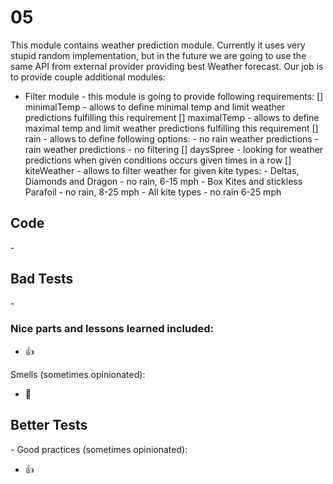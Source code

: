 # 05

This module contains weather prediction module.
Currently it uses very stupid random implementation, but in the future we are going to use the same API from external provider providing best Weather forecast.
Our job is to provide couple additional modules:

* Filter module - this module is going to provide following requirements:
    [] minimalTemp - allows to define minimal temp and limit weather predictions fulfilling this requirement
    [] maximalTemp - allows to define maximal temp and limit weather predictions fulfilling this requirement
    [] rain - allows to define following options:
        - no rain weather predictions
        - rain weather predictions
        - no filtering
    [] daysSpree - looking for weather predictions when given conditions occurs given times in a row
    [] kiteWeather - allows to filter weather for given kite types:
        - Deltas, Diamonds and Dragon - no rain, 6-15 mph
        - Box Kites and stickless Parafoil - no rain, 8-25 mph
        - All kite types - no rain 6-25 mph

## Code

[](src//main//java//io//github//javafaktura//s01e05//.java) -

## Bad Tests

[](src//test//java//io//github//javafaktura//s01e05//.java) -

### Nice parts and lessons learned included:
* :+1:

Smells (sometimes opinionated):
* :hankey:

## Better Tests

[](src//test//java//io//github//javafaktura//s01e05//.java) -
Good practices (sometimes opinionated):
* :+1:
